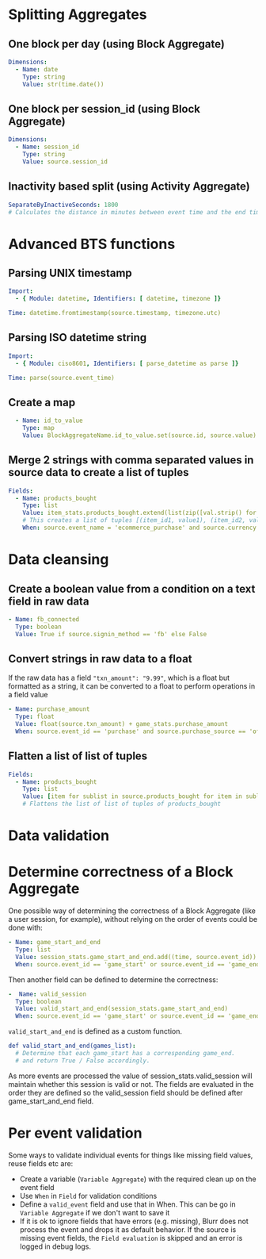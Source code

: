 # Splitting Aggregates

## One block per day (using Block Aggregate)

```YAML
Dimensions:
  - Name: date
    Type: string
    Value: str(time.date())
```

## One block per session_id (using Block Aggregate)

```yaml
Dimensions:
  - Name: session_id
    Type: string
    Value: source.session_id
```

## Inactivity based split (using Activity Aggregate)

```YAML
SeparateByInactiveSeconds: 1800
# Calculates the distance in minutes between event time and the end time (time last event was received) of the current block.  Split happens when the difference is greater than 30 minutes.
```

# Advanced BTS functions

## Parsing UNIX timestamp
```YAML
Import:
  - { Module: datetime, Identifiers: [ datetime, timezone ]}

Time: datetime.fromtimestamp(source.timestamp, timezone.utc)
```

## Parsing ISO datetime string
```YAML
Import:
  - { Module: ciso8601, Identifiers: [ parse_datetime as parse ]}

Time: parse(source.event_time)
```

## Create a map

```yaml
  - Name: id_to_value
    Type: map
    Value: BlockAggregateName.id_to_value.set(source.id, source.value)
```

## Merge 2 strings with comma separated values in source data to create a list of tuples

```yaml
Fields:
  - Name: products_bought
    Type: list
    Value: item_stats.products_bought.extend(list(zip([val.strip() for val in source.item_id.split(',')], [float(val.strip()) for val in source.value.split(',')])))
    # This creates a list of tuples [(item_id1, value1), (item_id2, value2)...]
    When: source.event_name = 'ecommerce_purchase' and source.currency = 'usd'
```

# Data cleansing

## Create a boolean value from a condition on a text field in raw data

```yaml
- Name: fb_connected
  Type: boolean
  Value: True if source.signin_method == 'fb' else False
```

## Convert strings in raw data to a float

If the raw data has a field `"txn_amount": "9.99"`, which is a float but formatted as a string, it can be converted to a float to perform operations in a field value

```yaml
- Name: purchase_amount
  Type: float
  Value: float(source.txn_amount) + game_stats.purchase_amount
  When: source.event_id == 'purchase' and source.purchase_source == 'offer'
```

## Flatten a list of list of tuples

```yaml
Fields:
  - Name: products_bought
    Type: list
    Value: [item for sublist in source.products_bought for item in sublist]
    # Flattens the list of list of tuples of products_bought
```

# Data validation

# Determine correctness of a Block Aggregate

One possible way of determining the correctness of a Block Aggregate (like a user session, for example), without relying on the order of events could be done with:

```yaml
- Name: game_start_and_end
  Type: list
  Value: session_stats.game_start_and_end.add((time, source.event_id))
  When: source.event_id == 'game_start' or source.event_id == 'game_end'
```

Then another field can be defined to determine the correctness:

```yaml
-  Name: valid_session
  Type: boolean
  Value: valid_start_and_end(session_stats.game_start_and_end)
  When: source.event_id == 'game_start' or source.event_id == 'game_end'
```

`valid_start_and_end` is defined as a custom function.

```yaml  
def valid_start_and_end(games_list):
  # Determine that each game_start has a corresponding game_end.
  # and return True / False accordingly.
```

As more events are processed the value of session_stats.valid_session will maintain whether this session is valid or not. The fields are evaluated in the order they are defined so the valid_session field should be defined after game_start_and_end field.

# Per event validation

Some ways to validate individual events for things like missing field values, reuse fields etc are:

- Create a variable (`Variable Aggregate`) with the required clean up on the event field
- Use `When` in `Field` for validation conditions
- Define a `valid_event` field and use that in When. This can be go in `Variable Aggregate` if we don't want to save it
- If it is ok to ignore fields that have errors (e.g. missing), Blurr does not process the event and drops it as default behavior. If the source is missing event fields, the `Field evaluation` is skipped and an error is logged in debug logs.

